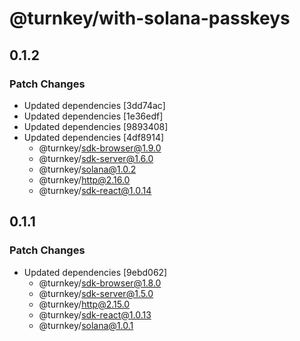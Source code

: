 # @turnkey/with-solana-passkeys

## 0.1.2

### Patch Changes

- Updated dependencies [3dd74ac]
- Updated dependencies [1e36edf]
- Updated dependencies [9893408]
- Updated dependencies [4df8914]
  - @turnkey/sdk-browser@1.9.0
  - @turnkey/sdk-server@1.6.0
  - @turnkey/solana@1.0.2
  - @turnkey/http@2.16.0
  - @turnkey/sdk-react@1.0.14

## 0.1.1

### Patch Changes

- Updated dependencies [9ebd062]
  - @turnkey/sdk-browser@1.8.0
  - @turnkey/sdk-server@1.5.0
  - @turnkey/http@2.15.0
  - @turnkey/sdk-react@1.0.13
  - @turnkey/solana@1.0.1
